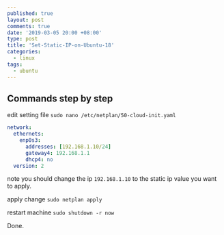 ```yaml
---
published: true
layout: post
comments: true
date: '2019-03-05 20:00 +08:00'
type: post
title: 'Set-Static-IP-on-Ubuntu-18'
categories:
  - linux
tags:
  - ubuntu
---
```


## Commands step by step

edit setting file
`sudo nano /etc/netplan/50-cloud-init.yaml`

```yaml
network:
  ethernets:
    enp0s3:
      addresses: [192.168.1.10/24]
      gateway4: 192.168.1.1
      dhcp4: no
  version: 2
```

note you should change the ip `192.168.1.10` to the static ip value you want to apply.

apply change
`sudo netplan apply`

restart machine
`sudo shutdown -r now`

Done.
